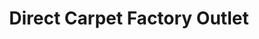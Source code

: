 ---
title: "Direct Carpet Factory Outlet"
url: /goldsboro/direct-carpet-factory-outlet/
shop: Teppiche
---